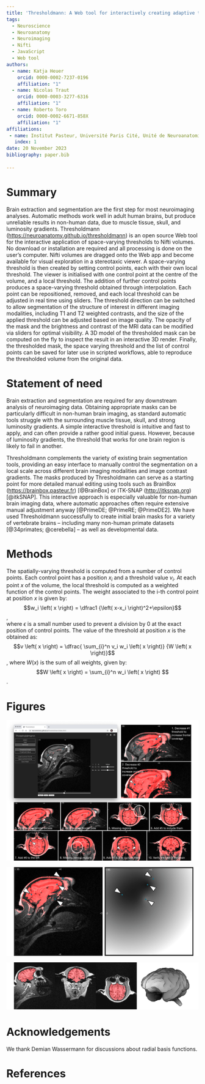 ```yaml
---
title: 'Thresholdmann: A Web tool for interactively creating adaptive thresholds to segment MRI data.'  
tags:
  - Neuroscience
  - Neuroanatomy
  - Neuroimaging
  - Nifti
  - JavaScript
  - Web tool  
authors:
  - name: Katja Heuer   
    orcid: 0000-0002-7237-0196  
    affiliation: "1"
  - name: Nicolas Traut   
    orcid: 0000-0003-3277-6316  
    affiliation: "1"
  - name: Roberto Toro  
    orcid: 0000-0002-6671-858X  
    affiliation: "1"  
affiliations:
 - name: Institut Pasteur, Université Paris Cité, Unité de Neuroanatomie Appliquée et Théorique, F-75015 Paris, France  
   index: 1
date: 20 November 2023  
bibliography: paper.bib  

---
```


# Summary
Brain extraction and segmentation are the first step for most neuroimaging analyses. Automatic methods work well in adult human brains, but produce unreliable results in non-human data, due to muscle tissue, skull, and luminosity gradients. Thresholdmann (https://neuroanatomy.github.io/thresholdmann) is an open source Web tool for the interactive application of space-varying thresholds to Nifti volumes. No download or installation are required and all processing is done on the user’s computer. Nifti volumes are dragged onto the Web app and become available for visual exploration in a stereotaxic viewer. A space-varying threshold is then created by setting control points, each with their own local threshold. The viewer is initialised with one control point at the centre of the volume, and a local threshold. The addition of further control points produces a space-varying threshold obtained through interpolation. Each point can be repositioned, removed, and each local threshold can be adjusted in real time using sliders. The threshold direction can be switched to allow segmentation of the structure of interest in different imaging modalities, including T1 and T2 weighted contrasts, and the size of the applied threshold can be adjusted based on image quality. The opacity of the mask and the brightness and contrast of the MRI data can be modified via sliders for optimal visibility. A 3D model of the thresholded mask can be computed on the fly to inspect the result in an interactive 3D render. Finally, the thresholded mask, the space varying threshold and the list of control points can be saved for later use in scripted workflows, able to reproduce the thresholded volume from the original data.

# Statement of need 
Brain extraction and segmentation are required for any downstream analysis of neuroimaging data. Obtaining appropriate masks can be particularly difficult in non-human brain imaging, as standard automatic tools struggle with the surrounding muscle tissue, skull, and strong luminosity gradients. A simple interactive threshold is intuitive and fast to apply, and can often provide a rather good initial guess. However, because of luminosity gradients, the threshold that works for one brain region is likely to fail in another.  

Thresholdmann complements the variety of existing brain segmentation tools, providing an easy interface to manually control the segmentation on a local scale across different brain imaging modalities and image contrast gradients. The masks produced by Thresholdmann can serve as a starting point for more detailed manual editing using tools such as BrainBox (https://brainbox.pasteur.fr) [@BrainBox] or ITK-SNAP (http://itksnap.org) [@itkSNAP]. This interactive approach is especially valuable for non-human brain imaging data, where automatic approaches often require extensive manual adjustment anyway [@PrimeDE; @PrimeRE; @PrimeDE2]. We have used Thresholdmann successfully to create initial brain masks for a variety of vertebrate brains – including many non-human primate datasets [@34primates; @cerebella] – as well as developmental data.

# Methods
The spatially-varying threshold is computed from a number of control points. Each control point has a position $`x_i`$ and a threshold value $`v_i`$. At each point $`x`$ of the volume, the local threshold is computed as a weighted function of the control points. The weight associated to the i-th control point at position $`x`$ is given by:  
$$w_i \left( x \right) = \dfrac1 {\left( x-x_i \right)^2+\epsilon}$$ ,  
where $`\epsilon`$ is a small number used to prevent a division by 0 at the exact position of control points. The value of the threshold at position $`x`$ is the obtained as:  
$$v \left( x \right) = \dfrac{ \sum_{i}^n v_i w_i \left( x \right)} {W \left( x \right)}$$ ,
where $`W(x)`$ is the sum of all weights, given by:  
$$W \left( x \right) = \sum_{i}^n w_i \left( x \right) $$ .

# Figures
![Figure 1. Thresholdmann interface and workflow. Control points (blue dots) are added by clicking at the desired position in the viewer. This adds a slider to the right, which can be used to locally adapt the threshold. The figure describes the progressive addition of control points to create a mask of the brain for a  macaque from Prime-DE site "amu" [@Brochier_etal2019; @PrimeDE].\label{fig:thresholdmann1}](https://raw.githubusercontent.com/neuroanatomy/thresholdmann/master/img/thresholdmann_fig1.png)

![Figure 2. Thresholdmann viewer. Threshold mask and corresponding threshold value. These volumes are updated in real time and can both be inspected interactively. The set of control points and the mask can be downloaded.\label{fig:thresholdmann2}](https://raw.githubusercontent.com/neuroanatomy/thresholdmann/master/img/thresholdmann_fig2.png)

![Figure 3. Thresholdmann result. We downloaded the mask presented above based on the shown set of eight control points. The brain region was sufficiently disjoint from the rest of the head so that a mathematical morphology closing was enough to completely separate it. The figure shows stereotaxic planes and a surface reconstruction of the mask.\label{fig:thresholdmann3}](https://raw.githubusercontent.com/neuroanatomy/thresholdmann/master/img/thresholdmann_fig3.png)

# Acknowledgements
We thank Demian Wassermann for discussions about radial basis functions.

# References
